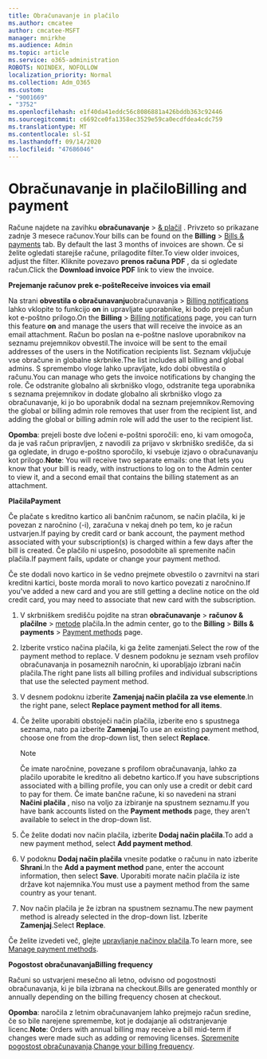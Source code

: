 ```yaml
---
title: Obračunavanje in plačilo
ms.author: cmcatee
author: cmcatee-MSFT
manager: mnirkhe
ms.audience: Admin
ms.topic: article
ms.service: o365-administration
ROBOTS: NOINDEX, NOFOLLOW
localization_priority: Normal
ms.collection: Adm_O365
ms.custom:
- "9001669"
- "3752"
ms.openlocfilehash: e1f40da41eddc56c8086881a426bddb363c92446
ms.sourcegitcommit: c6692ce0fa1358ec3529e59ca0ecdfdea4cdc759
ms.translationtype: MT
ms.contentlocale: sl-SI
ms.lasthandoff: 09/14/2020
ms.locfileid: "47686046"
---
```

# <a name="billing-and-payment"></a><span data-ttu-id="7001f-102">Obračunavanje in plačilo</span><span class="sxs-lookup"><span data-stu-id="7001f-102">Billing and payment</span></span>

<span data-ttu-id="7001f-103">Račune najdete na zavihku **obračunavanje**  >  [& plačil](https://go.microsoft.com/fwlink/p/?linkid=848039) .  Privzeto so prikazane zadnje 3 mesece računov.</span><span class="sxs-lookup"><span data-stu-id="7001f-103">Your bills can be found on the **Billing** > [Bills & payments](https://go.microsoft.com/fwlink/p/?linkid=848039) tab.  By default the last 3 months of invoices are shown.</span></span>  <span data-ttu-id="7001f-104">Če si želite ogledati starejše račune, prilagodite filter.</span><span class="sxs-lookup"><span data-stu-id="7001f-104">To view older invoices, adjust the filter.</span></span>  <span data-ttu-id="7001f-105">Kliknite povezavo **prenos računa PDF** , da si ogledate račun.</span><span class="sxs-lookup"><span data-stu-id="7001f-105">Click the **Download invoice PDF** link to view the invoice.</span></span>

<span data-ttu-id="7001f-106">**Prejemanje računov prek e-pošte**</span><span class="sxs-lookup"><span data-stu-id="7001f-106">**Receive invoices via email**</span></span>

<span data-ttu-id="7001f-107">Na strani **obvestila o obračunavanju**obračunavanja  >  [Billing notifications](https://go.microsoft.com/fwlink/p/?linkid=853212) lahko vklopite to funkcijo **on** in upravljate uporabnike, ki bodo prejeli račun kot e-poštno prilogo.</span><span class="sxs-lookup"><span data-stu-id="7001f-107">On the **Billing** > [Billing notifications](https://go.microsoft.com/fwlink/p/?linkid=853212) page, you can turn this feature **on** and manage the users that will receive the invoice as an email attachment.</span></span> <span data-ttu-id="7001f-108">Račun bo poslan na e-poštne naslove uporabnikov na seznamu prejemnikov obvestil.</span><span class="sxs-lookup"><span data-stu-id="7001f-108">The invoice will be sent to the email addresses of the users in the Notification recipients list.</span></span> <span data-ttu-id="7001f-109">Seznam vključuje vse obračune in globalne skrbnike.</span><span class="sxs-lookup"><span data-stu-id="7001f-109">The list includes all billing and global admins.</span></span>  <span data-ttu-id="7001f-110">S spremembo vloge lahko upravljate, kdo dobi obvestila o računu.</span><span class="sxs-lookup"><span data-stu-id="7001f-110">You can manage who gets the invoice notifications by changing the role.</span></span>  <span data-ttu-id="7001f-111">Če odstranite globalno ali skrbniško vlogo, odstranite tega uporabnika s seznama prejemnikov in dodate globalno ali skrbniško vlogo za obračunavanje, ki jo bo uporabnik dodal na seznam prejemnikov.</span><span class="sxs-lookup"><span data-stu-id="7001f-111">Removing the global or billing admin role removes that user from the recipient list, and adding the global or billing admin role will add the user to the recipient list.</span></span>

<span data-ttu-id="7001f-112">**Opomba**: prejeli boste dve ločeni e-poštni sporočili: eno, ki vam omogoča, da je vaš račun pripravljen, z navodili za prijavo v skrbniško središče, da si ga ogledate, in drugo e-poštno sporočilo, ki vsebuje izjavo o obračunavanju kot prilogo.</span><span class="sxs-lookup"><span data-stu-id="7001f-112">**Note**: You will receive two separate emails: one that lets you know that your bill is ready, with instructions to log on to the Admin center to view it, and a second email that contains the billing statement as an attachment.</span></span>

<span data-ttu-id="7001f-113">**Plačila**</span><span class="sxs-lookup"><span data-stu-id="7001f-113">**Payment**</span></span>

<span data-ttu-id="7001f-114">Če plačate s kreditno kartico ali bančnim računom, se način plačila, ki je povezan z naročnino (-i), zaračuna v nekaj dneh po tem, ko je račun ustvarjen.</span><span class="sxs-lookup"><span data-stu-id="7001f-114">If paying by credit card or bank account, the payment method associated with your subscription(s) is charged within a few days after the bill is created.</span></span> <span data-ttu-id="7001f-115">Če plačilo ni uspešno, posodobite ali spremenite način plačila.</span><span class="sxs-lookup"><span data-stu-id="7001f-115">If payment fails, update or change your payment method.</span></span>

<span data-ttu-id="7001f-116">Če ste dodali novo kartico in še vedno prejmete obvestilo o zavrnitvi na stari kreditni kartici, boste morda morali to novo kartico povezati z naročnino.</span><span class="sxs-lookup"><span data-stu-id="7001f-116">If you've added a new card and you are still getting a decline notice on the old credit card, you may need to associate that new card with the subscription.</span></span>

1. <span data-ttu-id="7001f-117">V skrbniškem središču pojdite na stran **obračunavanje**  >  **računov & plačilne**  >  [metode](https://go.microsoft.com/fwlink/p/?linkid=2018806) plačila.</span><span class="sxs-lookup"><span data-stu-id="7001f-117">In the admin center, go to the **Billing** > **Bills & payments** > [Payment methods](https://go.microsoft.com/fwlink/p/?linkid=2018806) page.</span></span>

2. <span data-ttu-id="7001f-118">Izberite vrstico načina plačila, ki ga želite zamenjati.</span><span class="sxs-lookup"><span data-stu-id="7001f-118">Select the row of the payment method to replace.</span></span> <span data-ttu-id="7001f-119">V desnem podoknu je seznam vseh profilov obračunavanja in posameznih naročnin, ki uporabljajo izbrani način plačila.</span><span class="sxs-lookup"><span data-stu-id="7001f-119">The right pane lists all billing profiles and individual subscriptions that use the selected payment method.</span></span>

3. <span data-ttu-id="7001f-120">V desnem podoknu izberite **Zamenjaj način plačila za vse elemente**.</span><span class="sxs-lookup"><span data-stu-id="7001f-120">In the right pane, select **Replace payment method for all items**.</span></span>

4. <span data-ttu-id="7001f-121">Če želite uporabiti obstoječi način plačila, izberite eno s spustnega seznama, nato pa izberite **Zamenjaj**.</span><span class="sxs-lookup"><span data-stu-id="7001f-121">To use an existing payment method, choose one from the drop-down list, then select **Replace**.</span></span>

    > [!NOTE]
    > <span data-ttu-id="7001f-122">Če imate naročnine, povezane s profilom obračunavanja, lahko za plačilo uporabite le kreditno ali debetno kartico.</span><span class="sxs-lookup"><span data-stu-id="7001f-122">If you have subscriptions associated with a billing profile, you can only use a credit or debit card to pay for them.</span></span> <span data-ttu-id="7001f-123">Če imate bančne račune, ki so navedeni na strani **Načini plačila** , niso na voljo za izbiranje na spustnem seznamu.</span><span class="sxs-lookup"><span data-stu-id="7001f-123">If you have bank accounts listed on the **Payment methods** page, they aren't available to select in the drop-down list.</span></span>

5. <span data-ttu-id="7001f-124">Če želite dodati nov način plačila, izberite **Dodaj način plačila**.</span><span class="sxs-lookup"><span data-stu-id="7001f-124">To add a new payment method, select **Add payment method**.</span></span>

6. <span data-ttu-id="7001f-125">V podoknu **Dodaj način plačila** vnesite podatke o računu in nato izberite **Shrani**.</span><span class="sxs-lookup"><span data-stu-id="7001f-125">In the **Add a payment method** pane, enter the account information, then select **Save**.</span></span> <span data-ttu-id="7001f-126">Uporabiti morate način plačila iz iste države kot najemnika.</span><span class="sxs-lookup"><span data-stu-id="7001f-126">You must use a payment method from the same country as your tenant.</span></span>

7. <span data-ttu-id="7001f-127">Nov način plačila je že izbran na spustnem seznamu.</span><span class="sxs-lookup"><span data-stu-id="7001f-127">The new payment method is already selected in the drop-down list.</span></span> <span data-ttu-id="7001f-128">Izberite **Zamenjaj**.</span><span class="sxs-lookup"><span data-stu-id="7001f-128">Select **Replace**.</span></span>

<span data-ttu-id="7001f-129">Če želite izvedeti več, glejte [upravljanje načinov plačila](https://docs.microsoft.com/microsoft-365/commerce/billing-and-payments/manage-payment-methods).</span><span class="sxs-lookup"><span data-stu-id="7001f-129">To learn more, see [Manage payment methods](https://docs.microsoft.com/microsoft-365/commerce/billing-and-payments/manage-payment-methods).</span></span>

<span data-ttu-id="7001f-130">**Pogostost obračunavanja**</span><span class="sxs-lookup"><span data-stu-id="7001f-130">**Billing frequency**</span></span>

<span data-ttu-id="7001f-131">Računi so ustvarjeni mesečno ali letno, odvisno od pogostnosti obračunavanja, ki je bila izbrana na checkout.</span><span class="sxs-lookup"><span data-stu-id="7001f-131">Bills are generated monthly or annually depending on the billing frequency chosen at checkout.</span></span>  

<span data-ttu-id="7001f-132">**Opomba**: naročila z letnim obračunavanjem lahko prejmejo račun sredine, če so bile narejene spremembe, kot je dodajanje ali odstranjevanje licenc.</span><span class="sxs-lookup"><span data-stu-id="7001f-132">**Note**: Orders with annual billing may receive a bill mid-term if changes were made such as adding or removing licenses.</span></span> <span data-ttu-id="7001f-133">[Spremenite pogostost obračunavanja](https://docs.microsoft.com/microsoft-365/commerce/billing-and-payments/change-payment-frequency).</span><span class="sxs-lookup"><span data-stu-id="7001f-133">[Change your billing frequency](https://docs.microsoft.com/microsoft-365/commerce/billing-and-payments/change-payment-frequency).</span></span>

